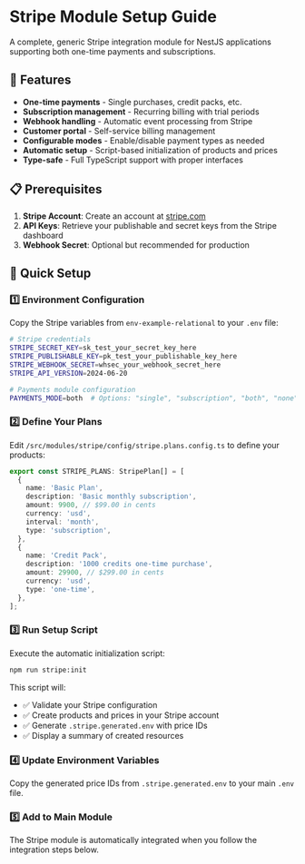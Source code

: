 # Stripe Module Setup Guide

A complete, generic Stripe integration module for NestJS applications supporting both one-time payments and subscriptions.

## 🎯 Features

- **One-time payments** - Single purchases, credit packs, etc.
- **Subscription management** - Recurring billing with trial periods
- **Webhook handling** - Automatic event processing from Stripe
- **Customer portal** - Self-service billing management
- **Configurable modes** - Enable/disable payment types as needed
- **Automatic setup** - Script-based initialization of products and prices
- **Type-safe** - Full TypeScript support with proper interfaces

## 📋 Prerequisites

1. **Stripe Account**: Create an account at [stripe.com](https://stripe.com)
2. **API Keys**: Retrieve your publishable and secret keys from the Stripe dashboard
3. **Webhook Secret**: Optional but recommended for production

## 🚀 Quick Setup

### 1️⃣ Environment Configuration

Copy the Stripe variables from `env-example-relational` to your `.env` file:

```bash
# Stripe credentials
STRIPE_SECRET_KEY=sk_test_your_secret_key_here
STRIPE_PUBLISHABLE_KEY=pk_test_your_publishable_key_here
STRIPE_WEBHOOK_SECRET=whsec_your_webhook_secret_here
STRIPE_API_VERSION=2024-06-20

# Payments module configuration
PAYMENTS_MODE=both  # Options: "single", "subscription", "both", "none"
```

### 2️⃣ Define Your Plans

Edit `/src/modules/stripe/config/stripe.plans.config.ts` to define your products:

```typescript
export const STRIPE_PLANS: StripePlan[] = [
  {
    name: 'Basic Plan',
    description: 'Basic monthly subscription',
    amount: 9900, // $99.00 in cents
    currency: 'usd',
    interval: 'month',
    type: 'subscription',
  },
  {
    name: 'Credit Pack',
    description: '1000 credits one-time purchase',
    amount: 29900, // $299.00 in cents
    currency: 'usd',
    type: 'one-time',
  },
];
```

### 3️⃣ Run Setup Script

Execute the automatic initialization script:

```bash
npm run stripe:init
```

This script will:
- ✅ Validate your Stripe configuration
- ✅ Create products and prices in your Stripe account
- ✅ Generate `.stripe.generated.env` with price IDs
- ✅ Display a summary of created resources

### 4️⃣ Update Environment Variables

Copy the generated price IDs from `.stripe.generated.env` to your main `.env` file.

### 5️⃣ Add to Main Module

The Stripe module is automatically integrated when you follow the integration steps below.
